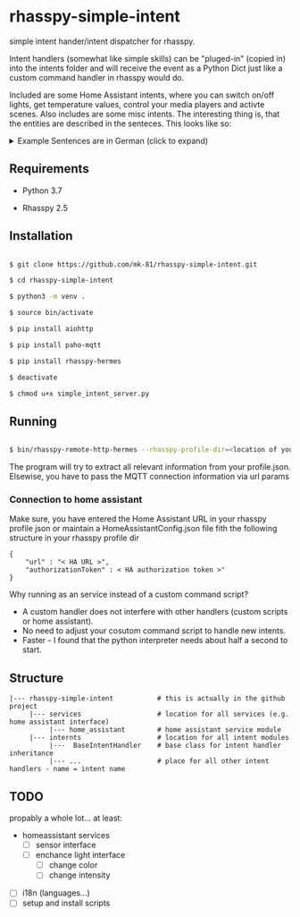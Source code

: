 
# rhasspy-simple-intent

simple intent hander/intent dispatcher for rhasspy.

Intent handlers (somewhat like simple skills) can be "pluged-in" (copied in) into the intents folder and will receive the event as a Python Dict just like a custom command handler in rhasspy would do.

Included are some Home Assistant intents, where you can switch on/off lights, get temperature values, control your media players and activte scenes. Also includes are some misc intents. The interesting thing is, that the entities are described in the senteces. This looks like so:

<details>
<summary>Example Sentences are in German (click to expand)</summary>
<p>

```
[misc-GetTime]
wie spät

[misc-Compliment]
mach (schatz){who} ein kompliment

[homeassistant-GetTemperature]
wie ist die temperatur (aussen | draussen) (:){entity_id:sensor.mebus_3001_temp}

[homeassistant-ChangeLightState]
schalte ($lights) ($on-off-states)
licht (  (an){state:on} | (ein){state:on} ) (:){entity_id:light.living_colors_wohnzimmer}
licht (:){state:on} (:){entity_id:light.living_colors_wohnzimmer}
licht (aus){state:off} (:){entity_id:light.living_colors_wohnzimmer light.beleuchtung_lichterschlauch light.beleuchtung_pflanzen}

[homeassistant-ActivateScene]
alles [im wohnzimmer] aus (:){entity_id:scene.wohnzimmer_aus}

[homeassistant-ControlMediaPlayer]
schalte den fernseher (:){entity_id:media_player.tv_wohnzimmer} (an | ein | aus){state} (:){action:turn_on_off}
fernseher (:){entity_id:media_player.tv_wohnzimmer} ($on-off-states) (:){action:turn_on_off}
film (pause | stop){action} (:){entity_id:media_player.mediacenter_wohnzimmer} 
film (weiter){action:play} (:){entity_id:media_player.mediacenter_wohnzimmer} 
```

</p>
</details>

## Requirements

  

* Python 3.7

* Rhasspy 2.5

  

## Installation

```bash

$ git clone https://github.com/mk-81/rhasspy-simple-intent.git

$ cd rhasspy-simple-intent

$ python3 -m venv .

$ source bin/activate

$ pip install aiohttp

$ pip install paho-mqtt

$ pip install rhasspy-hermes

$ deactivate

$ chmod u+x simple_intent_server.py

```

  

## Running

```bash

$ bin/rhasspy-remote-http-hermes --rhasspy-profile-dir=<location of your rhasspy profile.json>

```
The program will try to extract all relevant information from your profile.json. Elsewise, you have to pass the MQTT connection information via url params


### Connection to home assistant
Make sure, you have entered the Home Assistant URL in your rhasspy profile json or maintain a HomeAssistantConfig.json file fith the following structure in your rhasspy profile dir
  
```
{
	"url" : "< HA URL >",
	"authorizationToken" : < HA authorization token >"
}
```

Why running as an service instead of a custom command script?
* A custom handler does not interfere with other handlers (custom scripts or home assistant).
* No need to adjust your cosutom command script to handle new intents.
* Faster - I found that the python interpreter needs about half a second to start.


## Structure
```
|--- rhasspy-simple-intent           # this is actually in the github project
     |--- services                   # location for all services (e.g. home assistant interface)
          |--- home_assistant        # home assistant service module
     |--- internts                   # location for all intent modules
          |---  BaseIntentHandler    # base class for intent handler inheritance
          |--- ...                   # place for all other intent handlers - name = intent name
```

## TODO
propably a whole lot... at least:
* homeassistant services
	* [ ] sensor interface
	* [ ] enchance light interface
		* [ ] change color 
		* [ ] change intensity
* [ ] i18n (languages...)
* [ ] setup and install scripts
